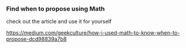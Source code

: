 ### Find when to propose using Math

check out the article and use it for yourself

https://medium.com/geekculture/how-i-used-math-to-know-when-to-propose-dcd98839a7b8
